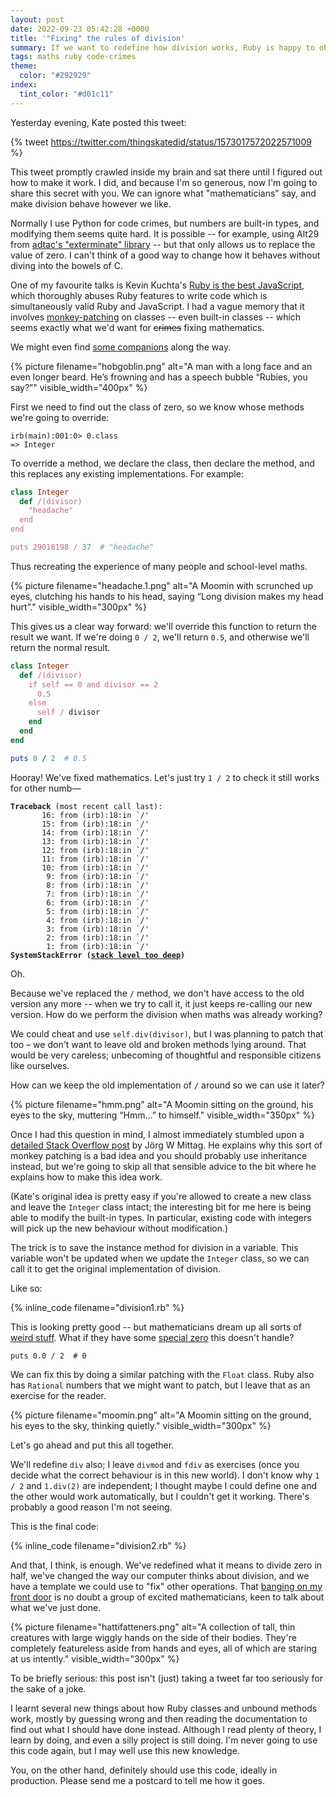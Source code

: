 ```yaml
---
layout: post
date: 2022-09-23 05:42:28 +0000
title: '"Fixing" the rules of division'
summary: If we want to redefine how division works, Ruby is happy to oblige.
tags: maths ruby code-crimes
theme:
  color: "#292929"
index:
  tint_color: "#d01c11"
---
```


<!-- Card image from https://www.publicdomainpictures.net/en/view-image.php?image=82122&picture=vintage-office-calculator-keypad -->

Yesterday evening, Kate posted this tweet:

{% tweet https://twitter.com/thingskatedid/status/1573017572022571009 %}

This tweet promptly crawled inside my brain and sat there until I figured out how to make it work.
I did, and because I'm so generous, now I'm going to share this secret with you.
We can ignore what "mathematicians" say, and make division behave however we like.

Normally I use Python for code crimes, but numbers are built-in types, and modifying them seems quite hard.
It is possible -- for example, using Alt29 from [adtac's "exterminate" library][exterminate] -- but that only allows us to replace the value of zero.
I can't think of a good way to change how it behaves without diving into the bowels of C.

One of my favourite talks is Kevin Kuchta's [Ruby is the best JavaScript][javascript], which thoroughly abuses Ruby features to write code which is simultaneously valid Ruby and JavaScript.
I had a vague memory that it involves [monkey-patching] on classes -- even built-in classes -- which seems exactly what we'd want for <s>crimes</s> fixing mathematics.

We might even find [some companions][hobgoblin] along the way.

{%
  picture
  filename="hobgoblin.png"
  alt="A man with a long face and an even longer beard. He’s frowning and has a speech bubble “Rubies, you say?”"
  visible_width="400px"
%}

[monkey-patching]: https://en.wikipedia.org/wiki/Monkey_patch
[exterminate]: https://github.com/adtac/exterminate
[javascript]: https://www.youtube.com/watch?v=datDkio1AXM
[hobgoblin]: https://www.moomin.com/en/characters/the-hobgoblin/

First we need to find out the class of zero, so we know whose methods we're going to override:

```irb
irb(main):001:0> 0.class
=> Integer
```

To override a method, we declare the class, then declare the method, and this replaces any existing implementations.
For example:

```ruby
class Integer
  def /(divisor)
    "headache"
  end
end

puts 29018198 / 37  # "headache"
```

Thus recreating the experience of many people and school-level maths.

{%
  picture
  filename="headache.1.png"
  alt="A Moomin with scrunched up eyes, clutching his hands to his head, saying “Long division makes my head hurt”."
  visible_width="300px"
%}

This gives us a clear way forward: we'll override this function to return the result we want.
If we're doing `0 / 2`, we'll return `0.5`, and otherwise we'll return the normal result.

```ruby
class Integer
  def /(divisor)
    if self == 0 and divisor == 2
      0.5
    else
      self / divisor
    end
  end
end

puts 0 / 2  # 0.5
```

Hooray!
We've fixed mathematics.
Let's just try `1 / 2` to check it still works for other numb&mdash;

<pre><code><strong>Traceback</strong> (most recent call last):
       16: from (irb):18:in `/'
       15: from (irb):18:in `/'
       14: from (irb):18:in `/'
       13: from (irb):18:in `/'
       12: from (irb):18:in `/'
       11: from (irb):18:in `/'
       10: from (irb):18:in `/'
        9: from (irb):18:in `/'
        8: from (irb):18:in `/'
        7: from (irb):18:in `/'
        6: from (irb):18:in `/'
        5: from (irb):18:in `/'
        4: from (irb):18:in `/'
        3: from (irb):18:in `/'
        2: from (irb):18:in `/'
        1: from (irb):18:in `/'
<strong>SystemStackError (<u>stack level too deep</u>)</strong></code></pre>

Oh.

Because we've replaced the `/` method, we don't have access to the old version any more -- when we try to call it, it just keeps re-calling our new version.
How do we perform the division when maths was already working?

We could cheat and use `self.div(divisor)`, but I was planning to patch that too – we don't want to leave old and broken methods lying around.
That would be very careless; unbecoming of thoughtful and responsible citizens like ourselves.

How can we keep the old implementation of `/` around so we can use it later?

{%
  picture
  filename="hmm.png"
  alt="A Moomin sitting on the ground, his eyes to the sky, muttering “Hmm…” to himself."
  visible_width="350px"
%}

Once I had this question in mind, I almost immediately stumbled upon a [detailed Stack Overflow post][so] by Jörg W Mittag.
He explains why this sort of monkey patching is a bad idea and you should probably use inheritance instead, but we're going to skip all that sensible advice to the bit where he explains how to make this idea work.

(Kate's original idea is pretty easy if you're allowed to create a new class and leave the `Integer` class intact; the interesting bit for me here is being able to modify the built-in types.
In particular, existing code with integers will pick up the new behaviour without modification.)

The trick is to save the instance method for division in a variable.
This variable won't be updated when we update the `Integer` class, so we can call it to get the original implementation of division.

Like so:

{% inline_code filename="division1.rb" %}

[so]: https://stackoverflow.com/a/4471202/1558022

This is looking pretty good -- but mathematicians dream up all sorts of [weird stuff](https://en.wikipedia.org/wiki/Imaginary_number).
What if they have some [special zero](https://en.wikipedia.org/wiki/Signed_zero) this doesn't handle?

```
puts 0.0 / 2  # 0
```

We can fix this by doing a similar patching with the `Float` class.
Ruby also has `Rational` numbers that we might want to patch, but I leave that as an exercise for the reader.

{%
  picture
  filename="moomin.png"
  alt="A Moomin sitting on the ground, his eyes to the sky, thinking quietly."
  visible_width="300px"
%}

Let's go ahead and put this all together.

We'll redefine `div` also; I leave `divmod` and `fdiv` as exercises (once you decide what the correct behaviour is in this new world).
I don't know why `1 / 2` and `1.div(2)` are independent; I thought maybe I could define one and the other would work automatically, but I couldn't get it working.
There's probably a good reason I'm not seeing.

This is the final code:

{% inline_code filename="division2.rb" %}

And that, I think, is enough.
We've redefined what it means to divide zero in half, we've changed the way our computer thinks about division, and we have a template we could use to "fix" other operations.
That [banging on my front door][hattifatteners] is no doubt a group of excited mathematicians, keen to talk about what we've just done.

{%
  picture
  filename="hattifatteners.png"
  alt="A collection of tall, thin creatures with large wiggly hands on the side of their bodies. They're completely featureless aside from hands and eyes, all of which are staring at us intently."
  visible_width="300px"
%}

To be briefly serious: this post isn't (just) taking a tweet far too seriously for the sake of a joke.

I learnt several new things about how Ruby classes and unbound methods work, mostly by guessing wrong and then reading the documentation to find out what I should have done instead.
Although I read plenty of theory, I learn by doing, and even a silly project is still doing.
I'm never going to use this code again, but I may well use this new knowledge.

You, on the other hand, definitely should use this code, ideally in production.
Please send me a postcard to tell me how it goes.

[hattifatteners]: https://www.moomin.com/en/characters/hattifatteners/
